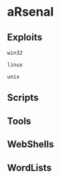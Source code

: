 aRsenal
==========================================================================

Exploits
------------------
    win32
    
    linux
    
    unix
    
Scripts 
------------------
  

Tools
------------------



WebShells
------------------

WordLists
------------------